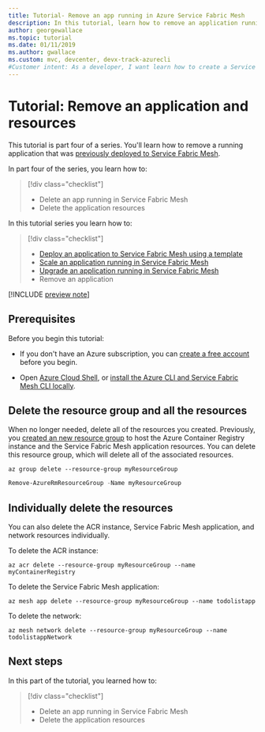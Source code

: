 ```yaml
---
title: Tutorial- Remove an app running in Azure Service Fabric Mesh 
description: In this tutorial, learn how to remove an application running in Service Fabric Mesh and delete resources.
author: georgewallace
ms.topic: tutorial
ms.date: 01/11/2019
ms.author: gwallace
ms.custom: mvc, devcenter, devx-track-azurecli
#Customer intent: As a developer, I want learn how to create a Service Fabric Mesh app that communicates with another service, and then publish it to Azure.
---
```


# Tutorial: Remove an application and resources

This tutorial is part four of a series. You'll learn how to remove a running application that was [previously deployed to Service Fabric Mesh](service-fabric-mesh-tutorial-template-deploy-app.md). 

In part four of the series, you learn how to:

> [!div class="checklist"]
> * Delete an app running in Service Fabric Mesh
> * Delete the application resources

In this tutorial series you learn how to:
> [!div class="checklist"]
> * [Deploy an application to Service Fabric Mesh using a template](service-fabric-mesh-tutorial-template-deploy-app.md)
> * [Scale an application running in Service Fabric Mesh](service-fabric-mesh-tutorial-template-scale-services.md)
> * [Upgrade an application running in Service Fabric Mesh](service-fabric-mesh-tutorial-template-upgrade-app.md)
> * Remove an application

[!INCLUDE [preview note](./includes/include-preview-note.md)]

## Prerequisites

Before you begin this tutorial:

* If you don't have an Azure subscription, you can [create a free account](https://azure.microsoft.com/free/?WT.mc_id=A261C142F) before you begin.

* Open [Azure Cloud Shell](service-fabric-mesh-howto-setup-cli.md), or [install the Azure CLI and Service Fabric Mesh CLI locally](service-fabric-mesh-howto-setup-cli.md#install-the-azure-service-fabric-mesh-cli).

## Delete the resource group and all the resources

When no longer needed, delete all of the resources you created. Previously, you [created an new resource group](service-fabric-mesh-tutorial-template-deploy-app.md#create-a-container-registry) to host the Azure Container Registry instance and the Service Fabric Mesh application resources.  You can delete this resource group, which will delete all of the associated resources.

```azurecli
az group delete --resource-group myResourceGroup
```

```powershell
Remove-AzureRmResourceGroup -Name myResourceGroup
```

## Individually delete the resources
You can also delete the ACR instance, Service Fabric Mesh application, and network resources individually.

To delete the ACR instance:

```azurecli
az acr delete --resource-group myResourceGroup --name myContainerRegistry
```

To delete the Service Fabric Mesh application:

```azurecli
az mesh app delete --resource-group myResourceGroup --name todolistapp
```

To delete the network:
```azurecli
az mesh network delete --resource-group myResourceGroup --name todolistappNetwork
```

## Next steps

In this part of the tutorial, you learned how to:

> [!div class="checklist"]
> * Delete an app running in Service Fabric Mesh
> * Delete the application resources

